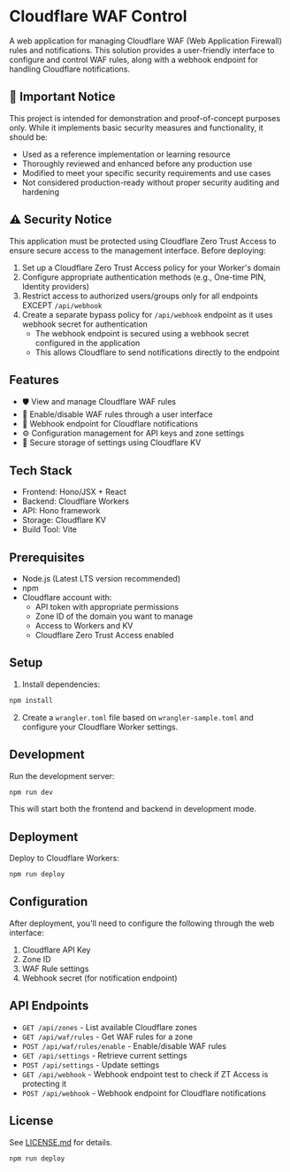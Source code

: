# Cloudflare WAF Control

A web application for managing Cloudflare WAF (Web Application Firewall) rules and notifications. This solution provides a user-friendly interface to configure and control WAF rules, along with a webhook endpoint for handling Cloudflare notifications.

## 🚨 Important Notice

This project is intended for demonstration and proof-of-concept purposes only. While it implements basic security measures and functionality, it should be:
- Used as a reference implementation or learning resource
- Thoroughly reviewed and enhanced before any production use
- Modified to meet your specific security requirements and use cases
- Not considered production-ready without proper security auditing and hardening

## ⚠️ Security Notice

This application must be protected using Cloudflare Zero Trust Access to ensure secure access to the management interface. Before deploying:

1. Set up a Cloudflare Zero Trust Access policy for your Worker's domain
2. Configure appropriate authentication methods (e.g., One-time PIN, Identity providers)
3. Restrict access to authorized users/groups only for all endpoints EXCEPT `/api/webhook`
4. Create a separate bypass policy for `/api/webhook` endpoint as it uses webhook secret for authentication
   - The webhook endpoint is secured using a webhook secret configured in the application
   - This allows Cloudflare to send notifications directly to the endpoint

## Features

- 🛡️ View and manage Cloudflare WAF rules
- 🔄 Enable/disable WAF rules through a user interface
- 🔔 Webhook endpoint for Cloudflare notifications
- ⚙️ Configuration management for API keys and zone settings
- 🔐 Secure storage of settings using Cloudflare KV

## Tech Stack

- Frontend: Hono/JSX + React
- Backend: Cloudflare Workers
- API: Hono framework
- Storage: Cloudflare KV
- Build Tool: Vite

## Prerequisites

- Node.js (Latest LTS version recommended)
- npm
- Cloudflare account with:
  - API token with appropriate permissions
  - Zone ID of the domain you want to manage
  - Access to Workers and KV
  - Cloudflare Zero Trust Access enabled

## Setup

1. Install dependencies:
```bash
npm install
```

2. Create a `wrangler.toml` file based on `wrangler-sample.toml` and configure your Cloudflare Worker settings.

## Development

Run the development server:
```bash
npm run dev
```

This will start both the frontend and backend in development mode.

## Deployment

Deploy to Cloudflare Workers:
```bash
npm run deploy
```

## Configuration

After deployment, you'll need to configure the following through the web interface:

1. Cloudflare API Key
2. Zone ID
3. WAF Rule settings
4. Webhook secret (for notification endpoint)

## API Endpoints

- `GET /api/zones` - List available Cloudflare zones
- `GET /api/waf/rules` - Get WAF rules for a zone
- `POST /api/waf/rules/enable` - Enable/disable WAF rules
- `GET /api/settings` - Retrieve current settings
- `POST /api/settings` - Update settings
- `GET /api/webhook` - Webhook endpoint test to check if ZT Access is protecting it
- `POST /api/webhook` - Webhook endpoint for Cloudflare notifications

## License

See [LICENSE.md](LICENSE.md) for details.

```
npm run deploy
```
